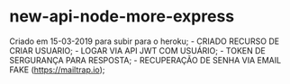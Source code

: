 # new-api-node-more-express
Criado em 15-03-2019 para subir para o heroku;
	- CRIADO RECURSO DE CRIAR USUARIO;
	- LOGAR VIA API JWT COM USUÁRIO;
	- TOKEN DE SERGURANÇA PARA RESPOSTA;
	- RECUPERAÇÃO DE SENHA VIA EMAIL FAKE (https://mailtrap.io);
